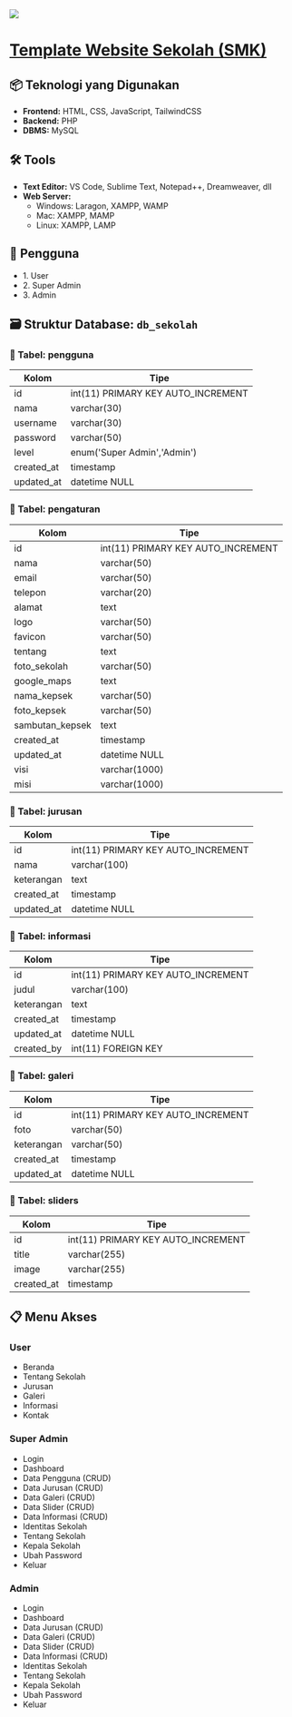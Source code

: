 <body>
  <a href="https://osissmkalmasturiyah.42web.io/?i=1">
  <img src="https://opengraph.b-cdn.net/production/images/16aac734-a876-4e5d-88ea-dc128b43689b.png?token=fMBLQv3-4Ie0mty4Qn7bAXaqhedm4HrtuV1V50ECfxk&height=579&width=1200&expires=33286528007" />
  <h1>Template Website Sekolah (SMK)</h1>
  </a>
  <h2>📦 Teknologi yang Digunakan</h2>
  <ul>
    <li><strong>Frontend:</strong> HTML, CSS, JavaScript, TailwindCSS</li>
    <li><strong>Backend:</strong> PHP</li>
    <li><strong>DBMS:</strong> MySQL</li>
  </ul>

  <h2>🛠 Tools</h2>
  <ul>
    <li><strong>Text Editor:</strong> VS Code, Sublime Text, Notepad++, Dreamweaver, dll</li>
    <li><strong>Web Server:</strong>
      <ul>
        <li>Windows: Laragon, XAMPP, WAMP</li>
        <li>Mac: XAMPP, MAMP</li>
        <li>Linux: XAMPP, LAMP</li>
      </ul>
    </li>
  </ul>

  <h2>👤 Pengguna</h2>
  <ul>
    <li>1. User</li>
    <li>2. Super Admin</li>
    <li>3. Admin</li>
  </ul>

  <h2>🗃 Struktur Database: <code>db_sekolah</code></h2>

  <h3>📁 Tabel: pengguna</h3>
  <table>
    <thead><tr><th>Kolom</th><th>Tipe</th></tr></thead>
    <tbody>
      <tr><td>id</td><td>int(11) PRIMARY KEY AUTO_INCREMENT</td></tr>
      <tr><td>nama</td><td>varchar(30)</td></tr>
      <tr><td>username</td><td>varchar(30)</td></tr>
      <tr><td>password</td><td>varchar(50)</td></tr>
      <tr><td>level</td><td>enum('Super Admin','Admin')</td></tr>
      <tr><td>created_at</td><td>timestamp</td></tr>
      <tr><td>updated_at</td><td>datetime NULL</td></tr>
    </tbody>
  </table>

  <h3>📁 Tabel: pengaturan</h3>
  <table>
    <thead><tr><th>Kolom</th><th>Tipe</th></tr></thead>
    <tbody>
      <tr><td>id</td><td>int(11) PRIMARY KEY AUTO_INCREMENT</td></tr>
      <tr><td>nama</td><td>varchar(50)</td></tr>
      <tr><td>email</td><td>varchar(50)</td></tr>
      <tr><td>telepon</td><td>varchar(20)</td></tr>
      <tr><td>alamat</td><td>text</td></tr>
      <tr><td>logo</td><td>varchar(50)</td></tr>
      <tr><td>favicon</td><td>varchar(50)</td></tr>
      <tr><td>tentang</td><td>text</td></tr>
      <tr><td>foto_sekolah</td><td>varchar(50)</td></tr>
      <tr><td>google_maps</td><td>text</td></tr>
      <tr><td>nama_kepsek</td><td>varchar(50)</td></tr>
      <tr><td>foto_kepsek</td><td>varchar(50)</td></tr>
      <tr><td>sambutan_kepsek</td><td>text</td></tr>
      <tr><td>created_at</td><td>timestamp</td></tr>
      <tr><td>updated_at</td><td>datetime NULL</td></tr>
      <tr><td>visi</td><td>varchar(1000)</td></tr>
      <tr><td>misi</td><td>varchar(1000)</td></tr>
    </tbody>
  </table>

  <h3>📁 Tabel: jurusan</h3>
  <table>
    <thead><tr><th>Kolom</th><th>Tipe</th></tr></thead>
    <tbody>
      <tr><td>id</td><td>int(11) PRIMARY KEY AUTO_INCREMENT</td></tr>
      <tr><td>nama</td><td>varchar(100)</td></tr>
      <tr><td>keterangan</td><td>text</td></tr>
      <tr><td>created_at</td><td>timestamp</td></tr>
      <tr><td>updated_at</td><td>datetime NULL</td></tr>
    </tbody>
  </table>

  <h3>📁 Tabel: informasi</h3>
  <table>
    <thead><tr><th>Kolom</th><th>Tipe</th></tr></thead>
    <tbody>
      <tr><td>id</td><td>int(11) PRIMARY KEY AUTO_INCREMENT</td></tr>
      <tr><td>judul</td><td>varchar(100)</td></tr>
      <tr><td>keterangan</td><td>text</td></tr>
      <tr><td>created_at</td><td>timestamp</td></tr>
      <tr><td>updated_at</td><td>datetime NULL</td></tr>
      <tr><td>created_by</td><td>int(11) FOREIGN KEY</td></tr>
    </tbody>
  </table>

  <h3>📁 Tabel: galeri</h3>
  <table>
    <thead><tr><th>Kolom</th><th>Tipe</th></tr></thead>
    <tbody>
      <tr><td>id</td><td>int(11) PRIMARY KEY AUTO_INCREMENT</td></tr>
      <tr><td>foto</td><td>varchar(50)</td></tr>
      <tr><td>keterangan</td><td>varchar(50)</td></tr>
      <tr><td>created_at</td><td>timestamp</td></tr>
      <tr><td>updated_at</td><td>datetime NULL</td></tr>
    </tbody>
  </table>

  <h3>📁 Tabel: sliders</h3>
  <table>
    <thead><tr><th>Kolom</th><th>Tipe</th></tr></thead>
    <tbody>
      <tr><td>id</td><td>int(11) PRIMARY KEY AUTO_INCREMENT</td></tr>
      <tr><td>title</td><td>varchar(255)</td></tr>
      <tr><td>image</td><td>varchar(255)</td></tr>
      <tr><td>created_at</td><td>timestamp</td></tr>
    </tbody>
  </table>

  <h2>📋 Menu Akses</h2>

  <h3>User</h3>
  <ul>
    <li>Beranda</li>
    <li>Tentang Sekolah</li>
    <li>Jurusan</li>
    <li>Galeri</li>
    <li>Informasi</li>
    <li>Kontak</li>
  </ul>

  <h3>Super Admin</h3>
  <ul>
    <li>Login</li>
    <li>Dashboard</li>
    <li>Data Pengguna (CRUD)</li>
    <li>Data Jurusan (CRUD)</li>
    <li>Data Galeri (CRUD)</li>
    <li>Data Slider (CRUD)</li>
    <li>Data Informasi (CRUD)</li>
    <li>Identitas Sekolah</li>
    <li>Tentang Sekolah</li>
    <li>Kepala Sekolah</li>
    <li>Ubah Password</li>
    <li>Keluar</li>
  </ul>

  <h3>Admin</h3>
  <ul>
    <li>Login</li>
    <li>Dashboard</li>
    <li>Data Jurusan (CRUD)</li>
    <li>Data Galeri (CRUD)</li>
    <li>Data Slider (CRUD)</li>
    <li>Data Informasi (CRUD)</li>
    <li>Identitas Sekolah</li>
    <li>Tentang Sekolah</li>
    <li>Kepala Sekolah</li>
    <li>Ubah Password</li>
    <li>Keluar</li>
  </ul>

</body>
</html>
